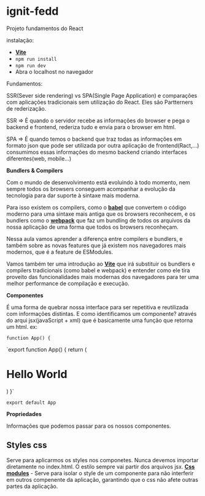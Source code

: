 # ignit-fedd
Projeto fundamentos do React

instalação: 
- **[Vite](https://vitejs.dev/)**
- ```npm run install```
- ```npm run dev```
- Abra o localhost no navegador

Fundamentos: 

SSR(Sever side rendering) vs SPA(Single Page Application) e comparações com aplicações tradicionais sem utilização do React. Eles são Partterners de rederização.

SSR => É quando o servidor recebe as informações do browser e pega o backend e frontend, rederiza tudo e envia para o browser em html.

SPA => É quando temos o backend que traz todas as informações em formato json que pode ser utilizada por outra aplicação de frontend(Ract,...) consumimos essas informações do mesmo backend criando interfaces diferentes(web, mobile...)


**Bundlers & Compilers**

Com o mundo de desenvolvimento está evoluindo à todo momento, nem sempre todos os browsers conseguem acompanhar a evolução da tecnologia para dar suporte à sintaxe mais moderna.

Para isso existem os compilers, como o **[babel](https://babeljs.io/)** que convertem o código moderno para uma sintaxe mais antiga que os browsers reconhecem, e os bundlers como o **[webpack](https://webpack.js.org/)** que faz um bundling de todos os arquivos da nossa aplicação de uma forma que todos os browsers reconheçam.

Nessa aula vamos aprender a diferença entre compilers e bundlers, e também sobre as novas features que já existem nos navegadores mais modernos, que é a feature de ESModules.

Vamos também ter uma introdução ao **[Vite](https://vitejs.dev/)** que irá substituir os bundlers e compilers tradicionais (como babel e webpack) e entender como ele tira proveito das funcionalidades mais modernas dos navegadores para ter uma melhor performance de compilação e execução.

**Componentes**

É uma forma de quebrar nossa interface para ser repetitiva  e reutilizada com informações distintas. E como identificamos um componente? através do arqui jsx(javaScript + xml) que é basicamente uma função que retorna um html. ex: 

`function App() {`

`export function App() {
return (
<h1>Hello World</h1>
<div>
<Post />
</div>
)
}`

`export default App`

**Propriedades**

Informações que podemos passar para os nossos componentes.

## Styles css
Serve para aplicarmos os styles nos componetes.
Nunca devemos importar diretamente no index.html. 
O estilo sempre vai partir dos arquivos jsx. 
[**Css modules**](https://github.com/css-modules/css-moduleshttps://github.com/css-modules/css-modules) - Serve para isolar o style de um componente para não interferir em outros compenente da aplicação, garantindo que o css não afete outras partes da aplicação.  